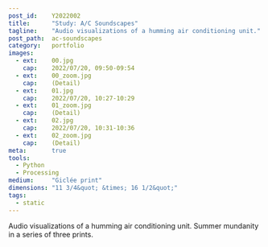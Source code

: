 ```yaml
---
post_id:    Y2022002
title:      "Study: A/C Soundscapes"
tagline:    "Audio visualizations of a humming air conditioning unit."
post_path:  ac-soundscapes
category:   portfolio
images:
  - ext:    00.jpg
    cap:    2022/07/20, 09:50-09:54
  - ext:    00_zoom.jpg
    cap:    (Detail)
  - ext:    01.jpg
    cap:    2022/07/20, 10:27-10:29
  - ext:    01_zoom.jpg
    cap:    (Detail)
  - ext:    02.jpg
    cap:    2022/07/20, 10:31-10:36
  - ext:    02_zoom.jpg
    cap:    (Detail)
meta:       true
tools:
  - Python
  - Processing
medium:     "Giclée print"
dimensions: "11 3/4&quot; &times; 16 1/2&quot;"
tags:
  - static
---
```

Audio visualizations of a humming air conditioning unit. Summer mundanity in a series of three prints.